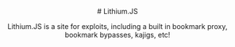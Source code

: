 <p align="center"># Lithium.JS</p>
<p align="center">Lithium.JS is a site for exploits, including a built in bookmark proxy, bookmark bypasses, kajigs, etc!</p>
